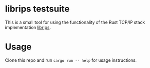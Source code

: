 # librips testsuite

This is a small tool for using the functionality of the Rust TCP/IP stack
implementation [librips](https://github.com/faern/librips).

# Usage

Clone this repo and run `cargo run -- help` for usage instructions.
